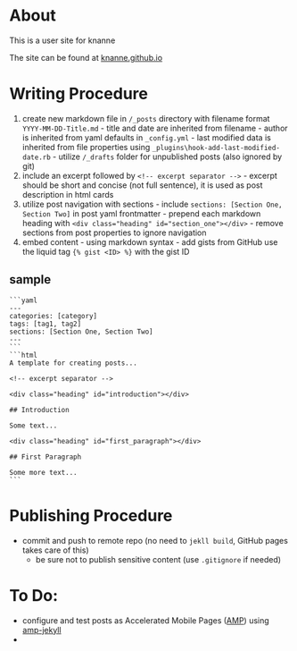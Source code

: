 # About
This is a user site for knanne

The site can be found at [knanne.github.io](https://knanne.github.io)

# Writing Procedure

  1. create new markdown file in `/_posts` directory with filename format `YYYY-MM-DD-Title.md`
    - title and date are inherited from filename
    - author is inherited from yaml defaults in `_config.yml`
    - last modified data is inherited from file properties using `_plugins\hook-add-last-modified-date.rb`
    - utilize `/_drafts` folder for unpublished posts (also ignored by git)
  2. include an excerpt followed by `<!-- excerpt separator -->`
    - excerpt should be short and concise (not full sentence), it is used as post description in html cards
  3. utilize post navigation with sections
    - include `sections: [Section One, Section Two]` in post yaml frontmatter
    - prepend each markdown heading with `<div class="heading" id="section_one"></div>`
    - remove sections from post properties to ignore navigation
  4. embed content
    - using markdown syntax
    - add gists from GitHub use the liquid tag `{% gist <ID> %}` with the gist ID  

  ## sample

    ```yaml
    ---
    categories: [category]
    tags: [tag1, tag2]
    sections: [Section One, Section Two]
    ---
    ```
    ```html
    A template for creating posts...

    <!-- excerpt separator -->

    <div class="heading" id="introduction"></div>

    ## Introduction

    Some text...

    <div class="heading" id="first_paragraph"></div>
    
    ## First Paragraph

    Some more text...
    ```

# Publishing Procedure

  - commit and push to remote repo (no need to `jekll build`, GitHub pages takes care of this)  
    - be sure not to publish sensitive content (use `.gitignore` if needed)  

# To Do:
  - configure and test posts as Accelerated Mobile Pages ([AMP](https://www.ampproject.org/)) using [amp-jekyll](https://github.com/juusaw/amp-jekyll)
  -
